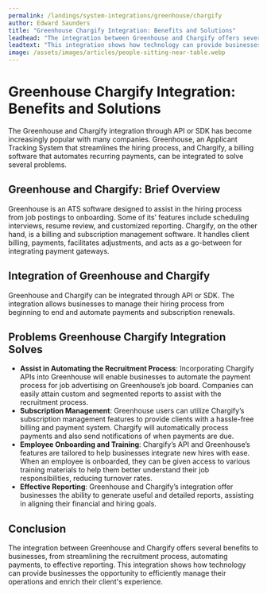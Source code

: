 ```yaml
---
permalink: /landings/system-integrations/greenhouse/chargify
author: Edward Saunders
title: "Greenhouse Chargify Integration: Benefits and Solutions"
leadhead: "The integration between Greenhouse and Chargify offers several benefits to businesses, from streamlining the recruitment process, automating payments, to effective reporting"
leadtext: "This integration shows how technology can provide businesses the opportunity to efficiently manage their operations and enrich their client's experience."
image: /assets/images/articles/people-sitting-near-table.webp
---
```

<div class="arttext"><h1>Greenhouse Chargify Integration: Benefits and Solutions</h1>

<p>The Greenhouse and Chargify integration through API or SDK has become increasingly popular with many companies. Greenhouse, an Applicant Tracking System that streamlines the hiring process, and Chargify, a billing software that automates recurring payments, can be integrated to solve several problems.</p>

<h2>Greenhouse and Chargify: Brief Overview</h2>

<p>Greenhouse is an ATS software designed to assist in the hiring process from job postings to onboarding. Some of its’ features include scheduling interviews, resume review, and customized reporting. Chargify, on the other hand, is a billing and subscription management software. It handles client billing, payments, facilitates adjustments, and acts as a go-between for integrating payment gateways. </p>

<h2>Integration of Greenhouse and Chargify</h2>

<p>Greenhouse and Chargify can be integrated through API or SDK. The integration allows businesses to manage their hiring process from beginning to end and automate payments and subscription renewals.</p>

<h2>Problems Greenhouse Chargify Integration Solves</h2>

<ul>
  <li><strong>Assist in Automating the Recruitment Process</strong>: Incorporating Chargify APIs into Greenhouse will enable businesses to automate the payment process for job advertising on Greenhouse’s job board. Companies can easily attain custom and segmented reports to assist with the recruitment process.</li>

  <li><strong>Subscription Management</strong>: Greenhouse users can utilize Chargify’s subscription management features to provide clients with a hassle-free billing and payment system. Chargify will automatically process payments and also send notifications of when payments are due.</li>

  <li><strong>Employee Onboarding and Training</strong>: Chargify’s API and Greenhouse’s features are tailored to help businesses integrate new hires with ease. When an employee is onboarded, they can be given access to various training materials to help them better understand their job responsibilities, reducing turnover rates.</li>

  <li><strong>Effective Reporting</strong>: Greenhouse and Chargify’s integration offer businesses the ability to generate useful and detailed reports, assisting in aligning their financial and hiring goals. </li>
</ul>

<h2>Conclusion</h2>

<p>The integration between Greenhouse and Chargify offers several benefits to businesses, from streamlining the recruitment process, automating payments, to effective reporting. This integration shows how technology can provide businesses the opportunity to efficiently manage their operations and enrich their client's experience.</p>

</div>